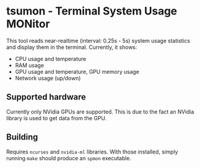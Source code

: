 # tsumon - Terminal System Usage MONitor

This tool reads near-realtime (interval: 0.25s - 5s) system usage statistics and display them in the terminal.
Currently, it shows:
- CPU usage and temperature
- RAM usage
- GPU usage and temperature, GPU memory usage
- Network usage (up/down)

## Supported hardware

Currently only NVidia GPUs are supported.
This is due to the fact an NVidia library is used to get data from the GPU.

## Building

Requires `ncurses` and `nvidia-ml` libraries.
With those installed, simply running `make` should produce an `spmon` executable.